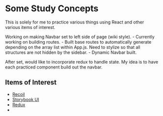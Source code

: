 # Some Study Concepts

This is solely for me to practice various things using React and other various items of interest.

Working on making Navbar set to left side of page (wiki style). 
    - Currently working on building routes.
    - Built base routes to automatically generate depending on the array list within App.js.  Need to stylize so that all structures are not hidden by the sidebar.
    - Dynamic Navbar built.

After set, would like to incorporate redux to handle state.  My idea is to have each practiced component build out the navbar.

## Items of Interest

- [Recoil](https://recoiljs.org/)
- [Storybook UI](https://storybook.js.org/)
- [Redux](https://react-redux.js.org/)
- 